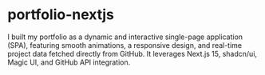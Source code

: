 # portfolio-nextjs
I built my portfolio as a dynamic and interactive single-page application (SPA), featuring smooth animations, a responsive design, and real-time project data fetched directly from GitHub. It leverages Next.js 15, shadcn/ui, Magic UI, and GitHub API integration.
